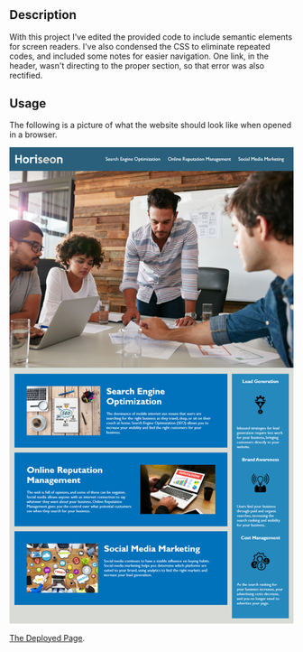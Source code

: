 # <horiseonJAL>

## Description

With this project I've edited the provided code to include semantic elements for screen readers. I've also condensed the CSS to eliminate repeated codes, and included some notes for easier navigation. One link, in the header, wasn't directing to the proper section, so that error was also rectified. 

## Usage
The following is a picture of what the website should look like when opened in a browser. 

![horiseon screenshot](./assets/images/horiseon%20screenshot.png)

[The Deployed Page](https://pages.github.com/).
